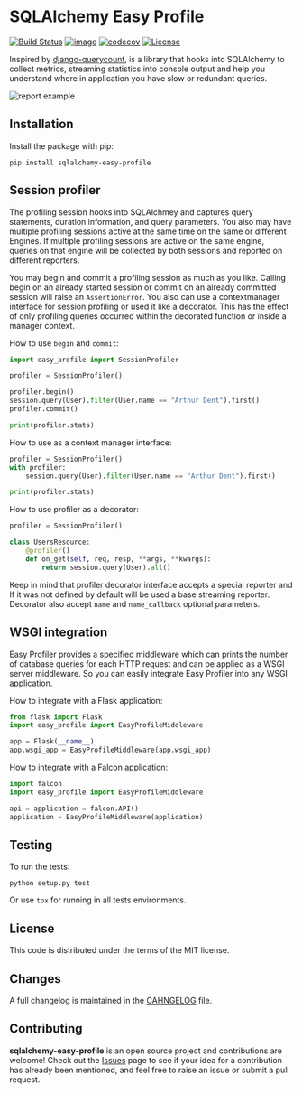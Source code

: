 # SQLAlchemy Easy Profile
[![Build Status](https://travis-ci.com/dmvass/sqlalchemy-easy-profile.svg?branch=master)](https://travis-ci.com/dmvass/sqlalchemy-easy-profile)
[![image](https://img.shields.io/pypi/v/sqlalchemy-easy-profile.svg)](https://pypi.python.org/pypi/sqlalchemy-easy-profile)
[![codecov](https://codecov.io/gh/dmvass/sqlalchemy-easy-profile/branch/master/graph/badge.svg)](https://codecov.io/gh/dmvass/sqlalchemy-easy-profile)
[![License](https://img.shields.io/badge/license-MIT-blue.svg)](https://github.com/dmvass/sqlalchemy-easy-profile/blob/master/LICENSE)

Inspired by [django-querycount](https://github.com/bradmontgomery/django-querycount),
is a library that hooks into SQLAlchemy to collect metrics, streaming statistics into
console output and help you understand where in application you have slow or redundant
queries.

![report example](https://raw.githubusercontent.com/dmvass/sqlalchemy-easy-profile/master/images/report-example.png?raw=true)

## Installation
Install the package with pip:
```
pip install sqlalchemy-easy-profile
```

## Session profiler
The profiling session hooks into SQLAlchmey and captures query statements, duration information,
and query parameters. You also may have multiple profiling sessions active at the same
time on the same or different Engines. If multiple profiling sessions are active on the
same engine, queries on that engine will be collected by both sessions and reported on
different reporters.

You may begin and commit a profiling session as much as you like. Calling begin on an already
started session or commit on an already committed session will raise an `AssertionError`.
You also can use a contextmanager interface for session profiling or used it like a decorator.
This has the effect of only profiling queries occurred within the decorated function or inside
a manager context.

How to use `begin` and `commit`:
```python
import easy_profile import SessionProfiler

profiler = SessionProfiler()

profiler.begin()
session.query(User).filter(User.name == "Arthur Dent").first()
profiler.commit()

print(profiler.stats)
```

How to use as a context manager interface:
```python
profiler = SessionProfiler()
with profiler:
    session.query(User).filter(User.name == "Arthur Dent").first()

print(profiler.stats)
```

How to use profiler as a decorator:
```python
profiler = SessionProfiler()

class UsersResource:
    @profiler()
    def on_get(self, req, resp, **args, **kwargs):
        return session.query(User).all()
```

Keep in mind that profiler decorator interface accepts a special reporter and
If it was not defined by default will be used a base streaming reporter. Decorator
also accept `name` and `name_callback` optional parameters.

## WSGI integration
Easy Profiler provides a specified middleware which can prints the number of database
queries for each HTTP request and can be applied as a WSGI server middleware. So you
can easily integrate Easy Profiler into any WSGI application.

How to integrate with a Flask application:
```python
from flask import Flask
import easy_profile import EasyProfileMiddleware

app = Flask(__name__)
app.wsgi_app = EasyProfileMiddleware(app.wsgi_app)
```

How to integrate with a Falcon application: 
```python
import falcon
import easy_profile import EasyProfileMiddleware

api = application = falcon.API()
application = EasyProfileMiddleware(application)
```

## Testing
To run the tests:
```
python setup.py test
```

Or use `tox` for running in all tests environments.

## License
This code is distributed under the terms of the MIT license.

## Changes
A full changelog is maintained in the [CAHNGELOG](https://github.com/dmvass/sqlalchemy-easy-profile/blob/master/CHANGELOG.md) file.

## Contributing 
**sqlalchemy-easy-profile** is an open source project and contributions are
welcome! Check out the [Issues](https://github.com/dmvass/sqlalchemy-easy-profile/issues)
page to see if your idea for a contribution has already been mentioned, and feel
free to raise an issue or submit a pull request.
